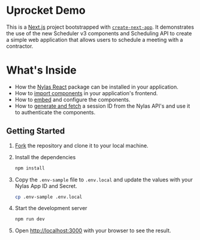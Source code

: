 # Uprocket Demo

This is a [Next.js](https://nextjs.org/) project bootstrapped with [`create-next-app`](https://github.com/vercel/next.js/tree/canary/packages/create-next-app). It demonstrates the use of the new Scheduler v3 components and Scheduling API to create a simple web application that allows users to schedule a meeting with a contractor.

# What's Inside
- How the [Nylas React](./package.json#L14) package can be installed in your application.
- How to [import components](./src/components/see-more-times.tsx#L3) in your application's frontend.
- How to [embed](./src/components/see-more-times.tsx#L103-L121) and configure the components.
- How to [generate and fetch](./src/pages/api/session.ts#L28) a session ID from the Nylas API's and use it to authenticate the components.

## Getting Started

1. [Fork](https://github.com/nylas/uprocket-demo/fork) the repository and clone it to your local machine.

2. Install the dependencies
    ```bash
    npm install
    ```
3. Copy the `.env-sample` file to `.env.local` and update the values with your Nylas App ID and Secret.
    ```bash
    cp .env-sample .env.local
    ```
4. Start the development server
    ```bash
    npm run dev
    ```
5. Open [http://localhost:3000](http://localhost:3000) with your browser to see the result.

